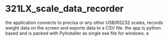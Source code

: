 # 321LX_scale_data_recorder
the application connects to precisa or any other USB/RS232 scales, records weight data on the screen and exports data to a CSV file. the app is python based and is packed with PyInstaller as single exe file for windows. a  
